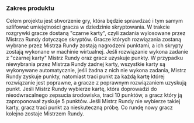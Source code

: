 ﻿### Zakres produktu
Celem projektu jest stworzenie gry, która będzie sprawdzać i tym samym szlifować umiejętności gracza w dziedzinie skryptowania. 
W trakcie rozgrywki gracze dostaną "czarne karty", czyli zadania wylosowane przez Mistrza Rundy dotyczące skryptów. Gracze których rozwiązania zostaną wybrane przez Mistrza Rundy zostają nagrodzeni punktami, a ich skrypty zostają wykonane w machinie wirtualnej. Jeśli rozwiązanie wykona zadanie z "czarnej karty" Mistrz Rundy oraz gracz uzyskuje punkty. W przypadku niewybrania przez Mistrza Rundy żadnej karty, wszystkie karty są wykonywane automatycznie, jeśli żadna z nich nie wykona zadania, Mistrz Rundy zyskuje punkty, natomiast traci punkt za każdą kartę której rozwiązanie jest poprawne, a gracze z poprawnym rozwiązaniem uzyskują punkt. Jeśli Mistrz Rundy wybierze kartę, która doprowadzi do nieodwracalnego zepsucia środowiska, traci 10 punktów, a gracz który ją zaproponował zyskuje 5 punktów. Jeśli Mistrz Rundy nie wybierze takiej karty, gracz traci punkt za nieskuteczną próbę. Co rundę nowy gracz kolejno zostaje Mistrzem Rundy. 
